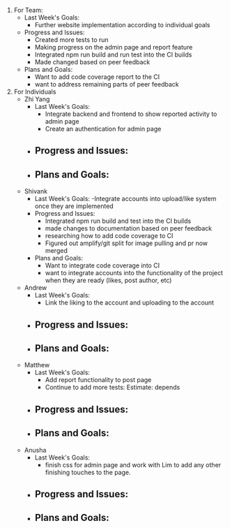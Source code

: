 1. For Team:
   - Last Week's Goals:
       - Further website implementation according to individual goals
   - Progress and Issues:
       - Created more tests to run
       - Making progress on the admin page and report feature
       - Integrated npm run build and run test into the CI builds
       - Made changed based on peer feedback
   - Plans and Goals:
       - Want to add code coverage report to the CI
       - want to address remaining parts of peer feedback
3. For Individuals
   - Zhi Yang
       - Last Week's Goals:
           - Integrate backend and frontend to show reported activity to admin page
           - Create an authentication for admin page
       - Progress and Issues:
           - 
       - Plans and Goals:
           - 
   - Shivank
      - Last Week's Goals:
           -Integrate accounts into upload/like system once they are implemented
       - Progress and Issues:
           - Integrated npm run build and test into the CI builds
           - made changes to documentation based on peer feedback
           - researching how to add code coverage to CI
           - Figured out amplify/git split for image pulling and pr now merged
       - Plans and Goals:
           - Want to integrate code coverage into CI
           - want to integrate accounts into the functionality of the project when they are ready (likes, post author, etc)
   - Andrew
      - Last Week's Goals:
           - Link the liking to the account and uploading to the account
       - Progress and Issues:
           - 
       - Plans and Goals:
           - 
   - Matthew
       - Last Week's Goals:
          - Add report functionality to post page
          - Continue to add more tests: Estimate: depends
       - Progress and Issues:
          - 
       - Plans and Goals:
          - 
   - Anusha
      - Last Week's Goals:
           - finish css for admin page and work with Lim to add any other finishing touches to the page.
       - Progress and Issues:
           - 
       - Plans and Goals:
           - 
